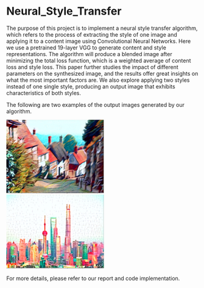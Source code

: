 # Neural_Style_Transfer

The purpose of this project is to implement a neural style transfer algorithm, which refers to the process of extracting the style of one image and applying it to a content image using Convolutional Neural Networks. Here we use a pretrained 19-layer VGG to generate content and style representations. The algorithm will produce a blended image after minimizing the total loss function, which is a weighted average
of content loss and style loss. This paper further studies the impact of different parameters on the synthesized image, and the results offer great insights on what the most important factors are. We also explore applying two styles instead of one single style, producing an output image that exhibits characteristics of both styles.

The following are two examples of the output images generated by our algorithm.

<p align="left">
  <img src="https://github.com/xhqkatrina/Neural_Style_Transfer/blob/master/example_1.PNG" width="256">
  <img src="https://github.com/xhqkatrina/Neural_Style_Transfer/blob/master/example_2.PNG" width="256">
</p>

For more details, please refer to our report and code implementation.
